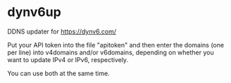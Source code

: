 # dynv6up
DDNS updater for https://dynv6.com/

Put your API token into the file "apitoken" and then enter the domains (one per line) into v4domains and/or v6domains, depending on whether you want to update IPv4 or IPv6, respectively.

You can use both at the same time.

